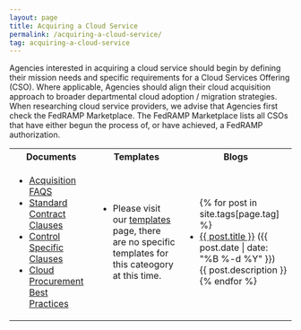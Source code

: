 ```yaml
---
layout: page
title: Acquiring a Cloud Service
permalink: /acquiring-a-cloud-service/
tag: acquiring-a-cloud-service
---
```

Agencies interested in acquiring a cloud service should begin by defining their mission needs and specific requirements for a Cloud Services Offering (CSO). Where applicable, Agencies should align their cloud acquisition approach to broader departmental cloud adoption / migration strategies. When researching cloud service providers, we advise that Agencies first check the FedRAMP Marketplace. The FedRAMP Marketplace lists all CSOs that have either begun the process of, or have achieved, a FedRAMP authorization.

<table>
<tr>
<th>Documents</th>
<th>Templates</th>
<th>Blogs</th>
</tr>
<td>
<ul>
<li><a href="/assets/resources/documents/Agency_Acquisition_FAQs.pdf">Acquisition FAQS</a></li>
<li><a href="/assets/resources/documents/Agency_Standard_Contract_Clauses.pdf">Standard Contract Clauses</a></li>
<li><a href="/assets/resources/documents/Agency_Control_Specific_Contract_Clauses.pdf">Control Specific Clauses</a></li>
<li><a href="/assets/resources/documents/Agency_Cloud_Procurement_Best_Practices.pdf">Cloud Procurement Best Practices</a></li>
</ul>
</td>
<td>
<ul>
<li>Please visit our <a href="{{site.baseurl}}/templates">templates</a> page, there are no specific templates for this cateogory at this time.</li>
</ul>
</td>
<td>
<ul>
{% for post in site.tags[page.tag] %}
  <li><a href="{{ post.url }}">{{ post.title }}</a> ({{ post.date | date: "%B %-d %Y" }})<br>
    {{ post.description }}
  </li>
{% endfor %}
</ul>
</td>
